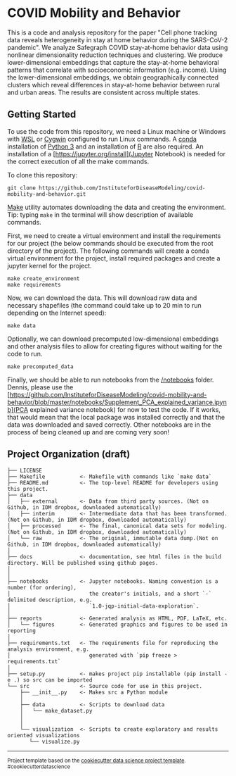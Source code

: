 COVID Mobility and Behavior
==============================

This is a code and analysis repository for the paper "Cell phone tracking data reveals heterogeneity in stay at
home behavior during the SARS-CoV-2 pandemic". We analyze Safegraph COVID stay-at-home behavior data using nonlinear 
dimensionality reduction techniques and clustering. We produce lower-dimensional embeddings that capture the stay-at-home
behavioral patterns that correlate with socioeconomic information (e.g. income). Using the lower-dimensional embeddings, 
we obtain geographically connected clusters which reveal differences in stay-at-home behavior between rural and urban areas. 
The results are consistent across multiple states.

Getting Started
---------------
To use the code from this repository, we need a Linux machine or Windows with <a href = "https://docs.microsoft.com/en-us/windows/wsl/install-win10">WSL</a>  or <a href = "https://cygwin.com/cygwin-ug-net/cygwin-ug-net.pdf">Cygwin</a> configured to run Linux commands. A <a href = "https://docs.conda.io/projects/conda/en/latest/user-guide/install/linux.html#install-linux-silent">conda</a> installation of <a href = "https://www.python.org/downloads/">Python 3</a> and an installation of <a href = "https://www.r-project.org/">R</a> are also required. An installation of a [https://jupyter.org/install](Jupyter Notebook) is needed for the correct execution of all the make commands. 

To clone this repository:
    
    git clone https://github.com/InstituteforDiseaseModeling/covid-mobility-and-behavior.git
    
<a href = "https://www.gnu.org/software/make/">Make</a> utility automates downloading the data and creating the environment. Tip: typing `make` in the terminal will show description of available commands.

First, we need to create a virtual environment and install the requirements for our project (the below commands should be executed from the root directory of the project).
The following commands will create a conda virtual environment for the project, install required packages and create a jupyter kernel for the project.

    make create_environment
    make requirements
    
Now, we can download the data. This will download raw data and necessary shapefiles (the command could take up to 20 min to run depending on the Internet speed):

    make data
   
Optionally, we can download precomputed low-dimensional embeddings and other analysis files to allow for creating figures without waiting for the code to run.

    make precomputed_data
    
Finally, we should be able to run notebooks from the [/notebooks](/notebooks) folder. Dennis, please use the [https://github.com/InstituteforDiseaseModeling/covid-mobility-and-behavior/blob/master/notebooks/Supplement_PCA_explained_variance.ipynb](PCA explained variance notebook) for now to test the code. If it works, that would mean that the local package was installed correctly and that the data was downloaded and saved correctly.
Other notebooks are in the process of being cleaned up and are coming very soon!


Project Organization (draft)
------------

    ├── LICENSE
    ├── Makefile           <- Makefile with commands like `make data` 
    ├── README.md          <- The top-level README for developers using this project.
    ├── data
    │   ├── external       <- Data from third party sources. (Not on Github, in IDM dropbox, downloaded automatically)
    │   ├── interim        <- Intermediate data that has been transformed.(Not on Github, in IDM dropbox, downloaded automatically)
    │   ├── processed      <- The final, canonical data sets for modeling.(Not on Github, in IDM dropbox, downloaded automatically)
    │   └── raw            <- The original, immutable data dump.(Not on Github, in IDM dropbox, downloaded automatically)
    │
    ├── docs               <- documentation, see html files in the build directory. Will be published using github pages.
    │
    │
    ├── notebooks          <- Jupyter notebooks. Naming convention is a number (for ordering),
    │                         the creator's initials, and a short `-` delimited description, e.g.
    │                         `1.0-jqp-initial-data-exploration`.
    │
    ├── reports            <- Generated analysis as HTML, PDF, LaTeX, etc.
    │   └── figures        <- Generated graphics and figures to be used in reporting
    │
    ├── requirements.txt   <- The requirements file for reproducing the analysis environment, e.g.
    │                         generated with `pip freeze > requirements.txt`
    │
    ├── setup.py           <- makes project pip installable (pip install -e .) so src can be imported
    └── src                <- Source code for use in this project.
        ├── __init__.py    <- Makes src a Python module
        │
        ├── data           <- Scripts to download data
        │   └── make_dataset.py
        │ 
        │
        └── visualization  <- Scripts to create exploratory and results oriented visualizations
           └── visualize.py
    

--------

<p><small>Project template based on the <a target="_blank" href="https://drivendata.github.io/cookiecutter-data-science/">cookiecutter data science project template</a>. #cookiecutterdatascience</small></p>
